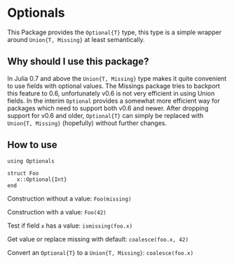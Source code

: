 # Optionals

This Package provides the `Optional{T}` type, this type is a simple wrapper
around `Union{T, Missing}` at least semantically.

## Why should I use this package?
In Julia 0.7 and above the `Union{T, Missing}` type makes it quite convenient to
use fields with optional values. The Missings package tries to backport this
feature to 0.6, unfortunately v0.6 is not very efficient in using Union fields.
In the interim `Optional` provides a somewhat more efficient way for packages
which need to support both v0.6 and newer. After dropping support for v0.6 and
older, `Optional{T}` can simply be replaced with `Union{T, Missing}` (hopefully)
without further changes.

## How to use

    using Optionals
    
    struct Foo
       x::Optional{Int}
    end
    
Construction without a value: `Foo(missing)`

Construction with a value: `Foo(42)`
    
Test if field `x` has a value: `ismissing(foo.x)`

Get value or replace missing with default: `coalesce(foo.x, 42)`

Convert an `Optional{T}` to a `Union{T, Missing}`: `coalesce(foo.x)`
